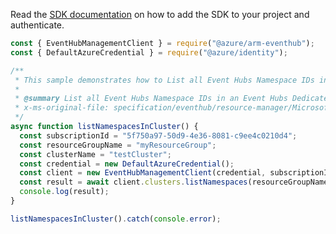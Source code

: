 Read the [SDK documentation](https://github.com/Azure/azure-sdk-for-js/blob/%40azure%2Farm-eventhub_5.0.1/sdk/eventhub/arm-eventhub/README.md) on how to add the SDK to your project and authenticate.

```javascript
const { EventHubManagementClient } = require("@azure/arm-eventhub");
const { DefaultAzureCredential } = require("@azure/identity");

/**
 * This sample demonstrates how to List all Event Hubs Namespace IDs in an Event Hubs Dedicated Cluster.
 *
 * @summary List all Event Hubs Namespace IDs in an Event Hubs Dedicated Cluster.
 * x-ms-original-file: specification/eventhub/resource-manager/Microsoft.EventHub/stable/2021-11-01/examples/Clusters/ListNamespacesInClusterGet.json
 */
async function listNamespacesInCluster() {
  const subscriptionId = "5f750a97-50d9-4e36-8081-c9ee4c0210d4";
  const resourceGroupName = "myResourceGroup";
  const clusterName = "testCluster";
  const credential = new DefaultAzureCredential();
  const client = new EventHubManagementClient(credential, subscriptionId);
  const result = await client.clusters.listNamespaces(resourceGroupName, clusterName);
  console.log(result);
}

listNamespacesInCluster().catch(console.error);
```
